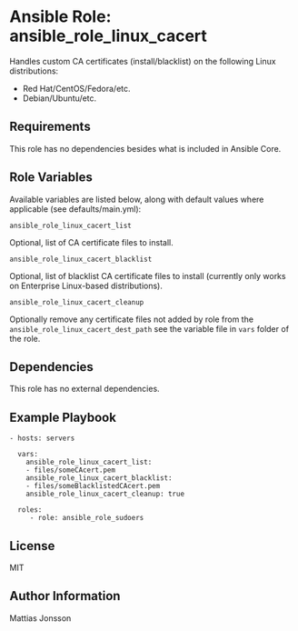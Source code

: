 Ansible Role: ansible_role_linux_cacert
=========

Handles custom CA certificates (install/blacklist) on the following Linux distributions:

<ul>
<li>Red Hat/CentOS/Fedora/etc.
<li>Debian/Ubuntu/etc.
</ul>

Requirements
------------

This role has no dependencies besides what is included in Ansible Core.

Role Variables
--------------

Available variables are listed below, along with default values where applicable (see defaults/main.yml):


    ansible_role_linux_cacert_list

Optional, list of CA certificate files to install.  

    ansible_role_linux_cacert_blacklist  

Optional, list of blacklist CA certificate files to install (currently only works on Enterprise Linux-based distributions).  

    ansible_role_linux_cacert_cleanup  

Optionally remove any certificate files not added by role from the `ansible_role_linux_cacert_dest_path` see the variable file in `vars` folder of the role.  


Dependencies
------------

This role has no external dependencies.

Example Playbook
----------------

    - hosts: servers

      vars:
        ansible_role_linux_cacert_list:
        - files/someCAcert.pem
        ansible_role_linux_cacert_blacklist:
        - files/someBlacklistedCAcert.pem
        ansible_role_linux_cacert_cleanup: true

      roles:
         - role: ansible_role_sudoers

License
-------

MIT

Author Information
------------------

Mattias Jonsson